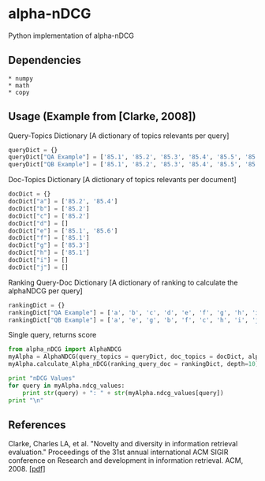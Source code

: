 # alpha-nDCG
Python implementation of alpha-nDCG

## Dependencies
	* numpy
	* math
	* copy

## Usage (Example from [Clarke, 2008])

Query-Topics Dictionary [A dictionary of topics relevants per query]
```python
queryDict = {}
queryDict["QA Example"] = ['85.1', '85.2', '85.3', '85.4', '85.5', '85.6']
queryDict["QB Example"] = ['85.1', '85.2', '85.3', '85.4', '85.5', '85.6']
```
Doc-Topics Dictionary [A dictionary of topics relevants per document]
```python
docDict = {}
docDict["a"] = ['85.2', '85.4']
docDict["b"] = ['85.2']
docDict["c"] = ['85.2']
docDict["d"] = []
docDict["e"] = ['85.1', '85.6']
docDict["f"] = ['85.1']
docDict["g"] = ['85.3']
docDict["h"] = ['85.1']
docDict["i"] = []
docDict["j"] = []
```

Ranking Query-Doc Dictionary [A dictionary of ranking to calculate the alphaNDCG per query]
```python
rankingDict = {}
rankingDict["QA Example"] = ['a', 'b', 'c', 'd', 'e', 'f', 'g', 'h', 'i', 'j']
rankingDict["QB Example"] = ['a', 'e', 'g', 'b', 'f', 'c', 'h', 'i', 'j', 'd']
```

Single query, returns score
```python
from alpha_nDCG import AlphaNDCG
myAlpha = AlphaNDCG(query_topics = queryDict, doc_topics = docDict, alpha=0.5)
myAlpha.calculate_Alpha_nDCG(ranking_query_doc = rankingDict, depth=10)

print "nDCG Values"
for query in myAlpha.ndcg_values:
	print str(query) + ": " + str(myAlpha.ndcg_values[query])
print "\n"
```

## References
Clarke, Charles LA, et al. "Novelty and diversity in information retrieval evaluation." Proceedings of the 31st annual international ACM SIGIR conference on Research and development in information retrieval. ACM, 2008. [\[pdf\]](http://plg.uwaterloo.ca/~gvcormac/novelty.pdf)
